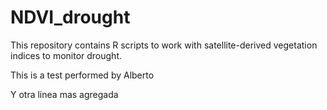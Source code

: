 # NDVI_drought
This repository contains R scripts to work with satellite-derived vegetation indices to monitor drought.

This is a test performed by Alberto

Y otra linea mas agregada



